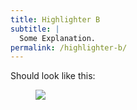 ```yaml
---
title: Highlighter B
subtitle: |
  Some Explanation.
permalink: /highlighter-b/
---
```


Should look like this:

<figure class="image">
  <img src="{{baseurl}}/assets/templates/highlighter-b.png">
</figure>
